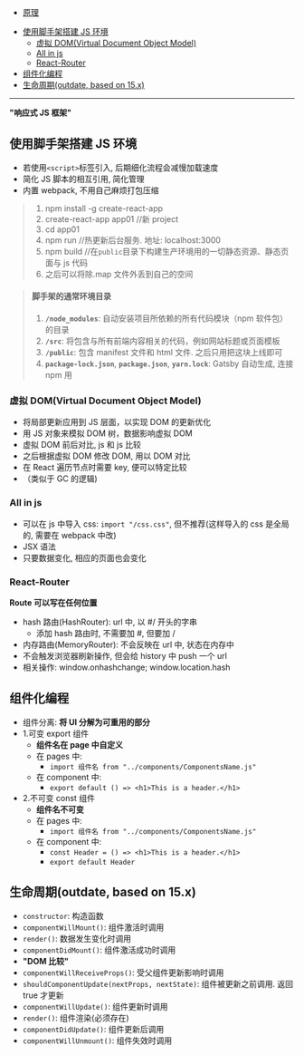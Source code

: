 - [原理](./principle)

<!-- TOC -->

- [使用脚手架搭建 JS 环境](#使用脚手架搭建-js-环境)
  - [虚拟 DOM(Virtual Document Object Model)](#虚拟-domvirtual-document-object-model)
  - [All in js](#all-in-js)
  - [React-Router](#react-router)
- [组件化编程](#组件化编程)
- [生命周期(outdate, based on 15.x)](#生命周期outdate-based-on-15x)

<!-- /TOC -->

---

**"响应式 JS 框架"**

## 使用脚手架搭建 JS 环境

- 若使用`<script>`标签引入, 后期细化流程会减慢加载速度
- 简化 JS 脚本的相互引用, 简化管理
- 内置 webpack, 不用自己麻烦打包压缩

> 1. npm install -g create-react-app
> 2. create-react-app app01 //新 project
> 3. cd app01
> 4. npm run //热更新后台服务. 地址: localhost:3000
> 5. npm build //在`public`目录下构建生产环境用的一切静态资源、静态页面与 js 代码
> 6. 之后可以将除.map 文件外丢到自己的空间

> #### 脚手架的通常环境目录
>
> 1. **`/node_modules`**: 自动安装项目所依赖的所有代码模块（npm 软件包）的目录
> 2. **`/src`**: 将包含与所有前端内容相关的代码，例如网站标题或页面模板
> 3. **`/public`**: 包含 manifest 文件和 html 文件. 之后只用把这块上线即可
> 4. **`package-lock.json`**, **`package.json`**, **`yarn.lock`**: Gatsby 自动生成, 连接 npm 用

### 虚拟 DOM(Virtual Document Object Model)

- 将局部更新应用到 JS 层面，以实现 DOM 的更新优化
- 用 JS 对象来模拟 DOM 树，数据影响虚拟 DOM
- 虚拟 DOM 前后对比, js 和 js 比较
- 之后根据虚拟 DOM 修改 DOM, 用以 DOM 对比
- 在 React 遍历节点时需要 key, 便可以特定比较
- （类似于 GC 的逻辑)

### All in js

- 可以在 js 中导入 css: `import "/css.css"`, 但不推荐(这样导入的 css 是全局的, 需要在 webpack 中改)
- JSX 语法
- 只要数据变化, 相应的页面也会变化

### React-Router

**Route 可以写在任何位置**

- hash 路由(HashRouter): url 中, 以 #/ 开头的字串
  - 添加 hash 路由时, 不需要加 #, 但要加 /
- 内存路由(MemoryRouter): 不会反映在 url 中, 状态在内存中
- 不会触发浏览器刷新操作, 但会给 history 中 push 一个 url
- 相关操作: window.onhashchange; window.location.hash

## 组件化编程

- 组件分离: **将 UI 分解为可重用的部分**
- 1.可变 export 组件
  - **组件名在 page 中自定义**
  - 在 pages 中:
    - `import 组件名 from "../components/ComponentsName.js"`
  - 在 component 中:
    - `export default () => <h1>This is a header.</h1>`
- 2.不可变 const 组件
  - **组件名不可变**
  - 在 pages 中:
    - `import 组件名 from "../components/ComponentsName.js"`
  - 在 component 中:
    - `const Header = () => <h1>This is a header.</h1>`
    - `export default Header`

## 生命周期(outdate, based on 15.x)

- `constructor`: 构造函数
- `componentWillMount()`: 组件激活时调用
- `render()`: 数据发生变化时调用
- `componentDidMount()`: 组件激活成功时调用
- **"DOM 比较"**
- `componentWillReceiveProps()`: 受父组件更新影响时调用
- `shouldComponentUpdate(nextProps, nextState)`: 组件被更新之前调用. 返回 true 才更新
- `componentWillUpdate()`: 组件更新时调用
- `render()`: 组件渲染(必须存在)
- `componentDidUpdate()`: 组件更新后调用
- `componentWillUnmount()`: 组件失效时调用
